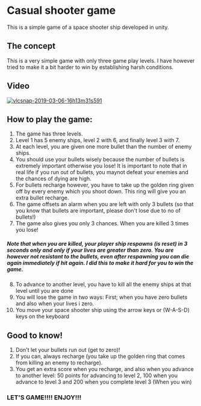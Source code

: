 # Casual shooter game
This is a  simple game of a space shooter ship developed in unity.

## The concept
This is a very simple game with only three game play levels.
I have however tried to make it a bit harder to win by establishing harsh conditions.

## Video
[![vlcsnap-2019-03-06-16h13m31s591](https://user-images.githubusercontent.com/8284699/53891742-4d876100-402b-11e9-8161-ea5e0c16554e.png)](https://drive.google.com/open?id=1kdg5gcLgiYHsbEk9_cP_SxsTISaQvjp2)

## How to play the game:
1. The game has three levels.
2. Level 1 has 5 enemy ships, level 2 with 6, and finally level 3 with 7.
3. At each level, you are given one more bullet than the number of enemy ships. 
4. You should use your bullets wisely because the number of bullets is extremely important otherwise you lose! It is important to note that in real life if you run out of bullets, you maynot defeat your enemies and the chances of dying are high.
5. For bullets recharge however, you have to take up the golden ring given off by every enemy which you shoot down. This ring will give you an extra bullet recharge.
6. The game offsets an alarm when you are left with only 3 bullets (so that you know that bullets are important, please don't lose due to no of bullets!)
7. The game also gives you only 3 chances. When you are killed 3 times you lose!
##### Note that when you are killed, your player ship respawns (is reset) in 3 seconds only and only if your lives are greater than zero.  You are however not resistant to the bullets, even after respawning you can die again immediately if hit again. I did this to make it hard for you to win the game.
8. To advance to another level, you have to kill all the enemy ships at that level until you are done 
9. You will lose the game in two ways: First; when you have zero bullets and also when your lives i zero.
10. You move your space shooter ship using the arrow keys or (W-A-S-D) keys on the keyboard

## Good to know!
1. Don't let your bullets run out (get to zero)!
2. If you can, always recharge (you take up the golden ring that comes from killing an enemy to recharge).
3. You get an extra score when you recharge, and also when you advance to another level: 50 points for advancing to level 2, 100 when you advance to level 3 and 200 when you complete level 3 (When you win)

### LET'S GAME!!!! ENJOY!!!
